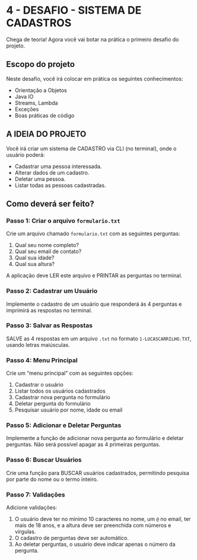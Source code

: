 # 4 - DESAFIO - SISTEMA DE CADASTROS

Chega de teoria! Agora você vai botar na prática o primeiro desafio do projeto.

## Escopo do projeto

Neste desafio, você irá colocar em prática os seguintes conhecimentos:

- Orientação a Objetos
- Java IO
- Streams, Lambda
- Exceções
- Boas práticas de código

## A IDEIA DO PROJETO

Você irá criar um sistema de CADASTRO via CLI (no terminal), onde o usuário poderá:

- Cadastrar uma pessoa interessada.
- Alterar dados de um cadastro.
- Deletar uma pessoa.
- Listar todas as pessoas cadastradas.

## Como deverá ser feito?

### Passo 1: Criar o arquivo `formulario.txt`

Crie um arquivo chamado `formulario.txt` com as seguintes perguntas:

1. Qual seu nome completo?
2. Qual seu email de contato?
3. Qual sua idade?
4. Qual sua altura?

A aplicação deve LER este arquivo e PRINTAR as perguntas no terminal.

### Passo 2: Cadastrar um Usuário

Implemente o cadastro de um usuário que responderá às 4 perguntas e imprimirá as respostas no terminal.

### Passo 3: Salvar as Respostas

SALVE as 4 respostas em um arquivo `.txt` no formato `1-LUCASCARRILHO.TXT`, usando letras maiúsculas.

### Passo 4: Menu Principal

Crie um “menu principal” com as seguintes opções:

1. Cadastrar o usuário
2. Listar todos os usuários cadastrados
3. Cadastrar nova pergunta no formulário
4. Deletar pergunta do formulário
5. Pesquisar usuário por nome, idade ou email

### Passo 5: Adicionar e Deletar Perguntas

Implemente a função de adicionar nova pergunta ao formulário e deletar perguntas. Não será possível apagar as 4 primeiras perguntas.

### Passo 6: Buscar Usuários

Crie uma função para BUSCAR usuários cadastrados, permitindo pesquisa por parte do nome ou o termo inteiro.

### Passo 7: Validações

Adicione validações:

1. O usuário deve ter no mínimo 10 caracteres no nome, um `@` no email, ter mais de 18 anos, e a altura deve ser preenchida com números e vírgulas.
2. O cadastro de perguntas deve ser automático.
3. Ao deletar perguntas, o usuário deve indicar apenas o número da pergunta.

